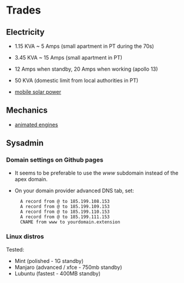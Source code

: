 # Trades

## Electricity

- 1.15 KVA ~ 5 Amps (small apartment in PT during the 70s)
- 3.45 KVA  ~ 15 Amps (small apartment in PT)
- 12 Amps when standby, 20 Amps when working (apollo 13)
- 50 KVA (domestic limit from local authorities in PT)

- [mobile solar power](https://www.mobile-solarpower.com)

## Mechanics

- [animated engines](https://animatedengines.com)

## Sysadmin

### Domain settings on Github pages

- It seems to be preferable to use the *www* subdomain instead of the apex domain.
- On your domain provider advanced DNS tab, set:

		A record from @ to 185.199.108.153
		A record from @ to 185.199.109.153
		A record from @ to 185.199.110.153
		A record from @ to 185.199.111.153
		CNAME from www to yourdomain.extension

### Linux distros

Tested:

- Mint (polished - 1G standby)
- Manjaro (advanced / xfce - 750mb standby)
- Lubuntu (fastest - 400MB standby)